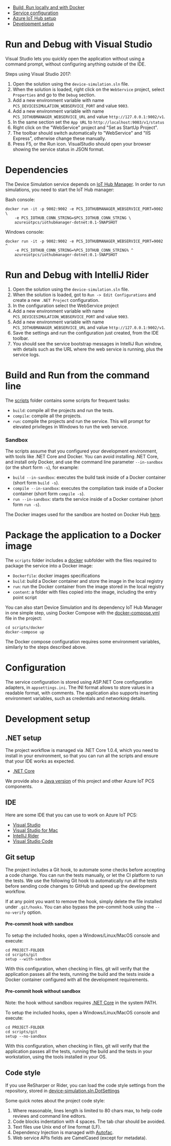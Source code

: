 * [Build, Run locally and with Docker](#build-run-locally-and-with-docker)
* [Service configuration](#configuration)
* [Azure IoT Hub setup](#azure-iot-hub-setup)
* [Development setup](#development-setup)

Run and Debug with Visual Studio
================================

Visual Studio lets you quickly open the application without using a command
prompt, without configuring anything outside of the IDE.

Steps using Visual Studio 2017:

1. Open the solution using the `device-simulation.sln` file.
1. When the solution is loaded, right click on the `WebService` project,
   select `Properties` and go to the `Debug` section.
1. Add a new environment variable with name
   `PCS_DEVICESIMULATION_WEBSERVICE_PORT` and value `9003`.
1. Add a new environment variable with name
   `PCS_IOTHUBMANAGER_WEBSERVICE_URL` and value `http://127.0.0.1:9002/v1`.
1. In the same section set the `App URL` to
   `http://localhost:9003/v1/status`
1. Right click on the "WebService" project and "Set as StartUp Project".
1. The toolbar should switch automatically to "WebService" and "IIS Express",
   otherwise change these manually.
1. Press F5, or the Run icon. VisualStudio should open your browser showing
   the service status in JSON format.

Dependencies
============

The Device Simulation service depends on
[IoT Hub Manager](https://github.com/Azure/iothub-manager-dotnet).
In order to run simulations, you need to start the IoT Hub manager:

Bash console:
```
docker run -it -p 9002:9002 -e PCS_IOTHUBMANAGER_WEBSERVICE_PORT=9002 \
    -e PCS_IOTHUB_CONN_STRING=$PCS_IOTHUB_CONN_STRING \
    azureiotpcs/iothubmanager-dotnet:0.1-SNAPSHOT
```

Windows console:
```
docker run -it -p 9002:9002 -e PCS_IOTHUBMANAGER_WEBSERVICE_PORT=9002 ^
    -e PCS_IOTHUB_CONN_STRING=%PCS_IOTHUB_CONN_STRING% ^
    azureiotpcs/iothubmanager-dotnet:0.1-SNAPSHOT
```

Run and Debug with IntelliJ Rider
=================================

1. Open the solution using the `device-simulation.sln` file.
1. When the solution is loaded, got to `Run -> Edit Configurations` and
   create a new `.NET Project` configuration.
1. In the configuration select the WebService project
1. Add a new environment variable with name
   `PCS_DEVICESIMULATION_WEBSERVICE_PORT` and value `9003`.
1. Add a new environment variable with name
   `PCS_IOTHUBMANAGER_WEBSERVICE_URL` and value `http://127.0.0.1:9002/v1`.
1. Save the settings and run the configuration just created, from the IDE
   toolbar.
1. You should see the service bootstrap messages in IntelliJ Run window,
   with details such as the URL where the web service is running, plus
   the service logs.

Build and Run from the command line
===================================

The [scripts](scripts) folder contains some scripts for frequent tasks:

* `build`: compile all the projects and run the tests.
* `compile`: compile all the projects.
* `run`: compile the projects and run the service. This will prompt for
  elevated privileges in Windows to run the web service.

### Sandbox

The scripts assume that you configured your development environment,
with tools like .NET Core and Docker. You can avoid installing .NET Core,
and install only Docker, and use the command line parameter `--in-sandbox`
(or the short form `-s`), for example:

* `build --in-sandbox`: executes the build task inside of a Docker
    container (short form `build -s`).
* `compile --in-sandbox`: executes the compilation task inside of a Docker
    container (short form `compile -s`).
* `run --in-sandbox`: starts the service inside of a Docker container
    (short form `run -s`).

The Docker images used for the sandbox are hosted on Docker Hub
[here](https://hub.docker.com/r/azureiotpcs/code-builder-dotnet).

Package the application to a Docker image
=========================================

The `scripts` folder includes a [docker](scripts/docker) subfolder with the files
required to package the service into a Docker image:

* `Dockerfile`: docker images specifications
* `build`: build a Docker container and store the image in the local registry
* `run`: run the Docker container from the image stored in the local registry
* `content`: a folder with files copied into the image, including the entry point script

You can also start Device Simulation and its dependency IoT Hub Manager
in one simple step, using Docker Compose with the
[docker-compose.yml](scripts/docker/docker-compose.yml) file in the project:

```
cd scripts/docker
docker-compose up
```

The Docker compose configuration requires some environment variables,
similarly to the steps described above.

Configuration
=============

The service configuration is stored using ASP.NET Core configuration
adapters, in `appsettings.ini`. The INI format allows to store values in a
readable format, with comments. The application also supports inserting
environment variables, such as credentials and networking details.

Development setup
=================

## .NET setup

The project workflow is managed via .NET Core 1.0.4, which you need
to install in your environment, so that you can run all the scripts
and ensure that your IDE works as expected.

* [.NET Core](https://dotnet.github.io)

We provide also a
[Java version](https://github.com/Azure/device-simulation-java)
of this project and other Azure IoT PCS components.

## IDE

Here are some IDE that you can use to work on Azure IoT PCS:

* [Visual Studio](https://www.visualstudio.com)
* [Visual Studio for Mac](https://www.visualstudio.com/vs/visual-studio-mac)
* [IntelliJ Rider](https://www.jetbrains.com/rider)
* [Visual Studio Code](https://code.visualstudio.com)

## Git setup

The project includes a Git hook, to automate some checks before accepting a
code change. You can run the tests manually, or let the CI platform to run
the tests. We use the following Git hook to automatically run all the tests
before sending code changes to GitHub and speed up the development workflow.

If at any point you want to remove the hook, simply delete the file installed
under `.git/hooks`. You can also bypass the pre-commit hook using the
`--no-verify` option.

#### Pre-commit hook with sandbox

To setup the included hooks, open a Windows/Linux/MacOS console and execute:

```
cd PROJECT-FOLDER
cd scripts/git
setup --with-sandbox
```

With this configuration, when checking in files, git will verify that the
application passes all the tests, running the build and the tests inside
a Docker container configured with all the development requirements.

#### Pre-commit hook without sandbox

Note: the hook without sandbox requires [.NET Core](https://dotnet.github.io)
in the system PATH.

To setup the included hooks, open a Windows/Linux/MacOS console and execute:

```
cd PROJECT-FOLDER
cd scripts/git
setup --no-sandbox
```

With this configuration, when checking in files, git will verify that the
application passes all the tests, running the build and the tests in your
workstation, using the tools installed in your OS.

## Code style

If you use ReSharper or Rider, you can load the code style settings from
the repository, stored in
[device-simulation.sln.DotSettings](device-simulation.sln.DotSettings)

Some quick notes about the project code style:

1. Where reasonable, lines length is limited to 80 chars max, to help code
   reviews and command line editors.
2. Code blocks indentation with 4 spaces. The tab char should be avoided.
3. Text files use Unix end of line format (LF).
4. Dependency Injection is managed with [Autofac](https://autofac.org).
5. Web service APIs fields are CamelCased (except for metadata).
